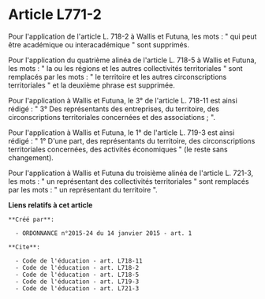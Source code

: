 # Article L771-2

Pour l'application de l'article L. 718-2 à Wallis et Futuna, les mots : " qui peut être académique ou interacadémique " sont
supprimés. 

Pour l'application du quatrième alinéa de l'article L. 718-5 à Wallis et Futuna, les mots : " la ou les régions et les autres
collectivités territoriales " sont remplacés par les mots : " le territoire et les autres circonscriptions territoriales " et
la deuxième phrase est supprimée. 

Pour l'application à Wallis et Futuna, le 3° de l'article L. 718-11 est ainsi rédigé : " 3° Des représentants des
entreprises, du territoire, des circonscriptions territoriales concernées et des associations ; ". 

Pour l'application à Wallis et Futuna, le 1° de l'article L. 719-3 est ainsi rédigé : " 1° D'une part, des représentants du
territoire, des circonscriptions territoriales concernées, des activités économiques " (le reste sans changement). 

Pour l'application à Wallis et Futuna du troisième alinéa de l'article L. 721-3, les mots : " un représentant des
collectivités territoriales " sont remplacés par les mots : " un représentant du territoire ".

**Liens relatifs à cet article**

	**Créé par**:

	  - ORDONNANCE n°2015-24 du 14 janvier 2015 - art. 1

	**Cite**:

	  - Code de l'éducation - art. L718-11
	  - Code de l'éducation - art. L718-2
	  - Code de l'éducation - art. L718-5
	  - Code de l'éducation - art. L719-3
	  - Code de l'éducation - art. L721-3
